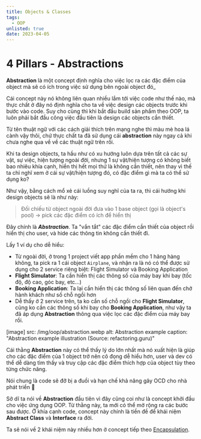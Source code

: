 ```yaml
---
title: Objects & Classes
tags:
  - OOP
unlisted: true
date: 2023-04-05
---
```


# 4 Pillars - Abstractions

**Abstraction** là một concept định nghĩa cho việc lọc ra các đặc điểm của object mà sẽ có ích
trong việc sử dụng bên ngoài object đó_

Cái concept này nó không liên quan nhiều lắm tới việc code như thế nào, mà thực chất ở đây nó định
nghĩa cho ta về việc design các objects trước khi bước vào code. Suy cho cùng thì khi bắt đầu build
sản phẩm theo OOP, ta luôn phải bắt đầu công việc đầu tiên là design các objects cần thiết.

Từ tên thuật ngữ với các cách giải thích trên mạng nghe thì màu mè hoa lá cành vậy thôi, chứ thực
chất ta đã sử dụng cái **abstraction** này ngay cả khi chưa nghe qua về về các thuật ngữ trên rồi.

Khi ta design objects, ta hầu như có xu hướng luôn dựa trên tất cả các sự vật, sự việc, hiện tượng
ngoài đời, nhưng 1 sự vật/hiện tượng có không biết bao nhiêu khía cạnh, hiển thị hết mọi thứ là
không cần thiết, nên thay vì thế ta chỉ nghĩ xem ở cái sự vật/hiện tượng đó, có đặc điểm gì mà ta
có thể sử dụng ko?

Như vậy, bằng cách mổ xẻ cái luồng suy nghĩ của ta ra, thì cái hướng khi design objects sẽ là như này:

> Đối chiếu từ object ngoài đời đưa vào 1 base object (gọi là object's pool) -> pick các đặc điểm có ích để hiển thị

Đây chính là _**Abstraction**_. Ta "vắn tắt" các đặc điểm cần thiết của object rồi hiển thị cho
user, và hide các thông tin không cần thiết đi.

Lấy 1 ví dụ cho dễ hiểu:

- Từ ngoài đời, ở trong 1 project viết app phần mềm cho 1 hãng hàng không, ta pick ra 1 cái object
`Airplane`, và nhận ra là nó có thể được sử dụng cho 2 service riêng biệt: Flight Simulator và
Booking Application
- **Flight Simulator**: Ta cần hiển thị các thông số của máy bay khi bay (tốc độ, độ cao, góc bay, etc...)
- **Booking Application**: Ta lại cần hiển thị các thông số liên quan đến chở hành khách như số chỗ ngồi hơn
- Dễ thấy ở 2 service trên, ta ko cần số chỗ ngồi cho **Flight Simulator**, cũng ko cần các thông
số khi bay cho **Booking Application**, như vậy ta đã áp dụng **Abstraction** thông qua việc lọc
các đặc điểm của máy bay rồi.

[image]
  src: /img/oop/abstraction.webp
  alt: Abstraction example
  caption: "Abstraction example illustration (Source: refactoring.guru)"

Cái thằng **Abstraction** này có thể thấy lý do lớn nhất mà nó xuất hiện là giúp cho các đặc điểm của
1 object trở nên cô đọng dễ hiểu hơn, user và dev có thể dễ dàng tìm thấy và truy cập các đặc điểm
thích hợp của object tùy theo từng chức năng.

Nói chung là code sẽ đỡ bị a đuồi và hạn chế khả năng gây OCD cho nhà phát triển 🐧

Sở dĩ ta nói về **Abstraction** đầu tiên vì đây cũng coi như là concept khởi đầu cho việc ứng dụng
OOP. Từ thằng này, ta mới có thể mở rộng ra các bước sau được. Ở khía cạnh code, concept này chính
là tiền đề để khái niệm **Abstract Class** và **Interface** ra đời.

Ta sẽ nói về 2 khái niệm này nhiều hơn ở concept tiếp theo [Encapsulation](/oop/4-pillars/encapsulation).

